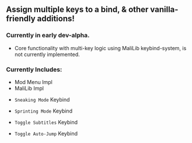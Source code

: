 ## Assign multiple keys to a bind, & other vanilla-friendly additions!

### Currently in early dev-alpha. 

- Core functionality with multi-key logic using MaliLib keybind-system, is not currently implemented.

### Currently Includes:

+ Mod Menu Impl
+ MaliLib Impl

- `Sneaking Mode` Keybind

- `Sprinting Mode` Keybind

- `Toggle Subtitles` Keybind

- `Toggle Auto-Jump` Keybind
